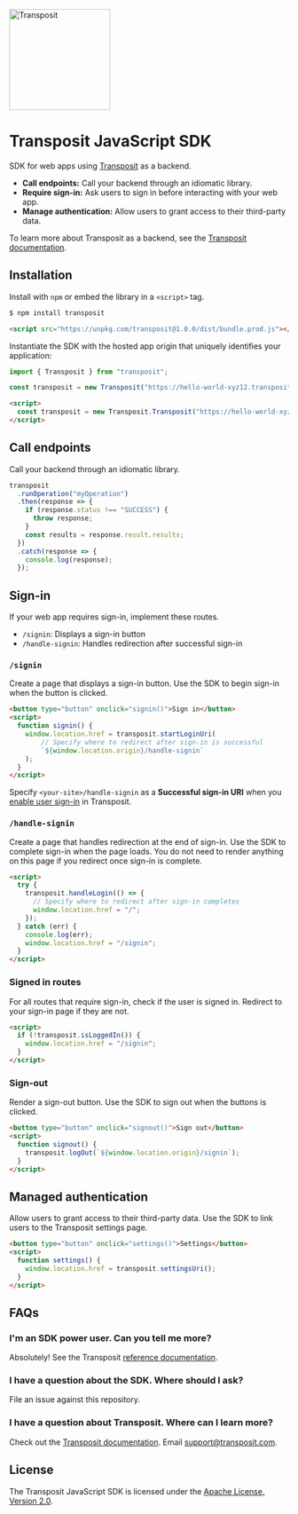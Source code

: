 <img src="https://www.transposit.com/img/transposit-logo-black.png" width="182px" alt="Transposit"/>

# Transposit JavaScript SDK

SDK for web apps using [Transposit](https://www.transposit.com) as a backend.

* **Call endpoints:** Call your backend through an idiomatic library.
* **Require sign-in:** Ask users to sign in before interacting with your web app.
* **Manage authentication:** Allow users to grant access to their third-party data.

To learn more about Transposit as a backend, see the [Transposit documentation](https://docs.transposit.com).

## Installation

Install with `npm` or embed the library in a `<script>` tag.

```bash
$ npm install transposit
```

```html
<script src="https://unpkg.com/transposit@1.0.0/dist/bundle.prod.js"></script>
```

Instantiate the SDK with the hosted app origin that uniquely identifies your application:

```javascript
import { Transposit } from "transposit";

const transposit = new Transposit("https://hello-world-xyz12.transposit.io");
```

```html
<script>
  const transposit = new Transposit.Transposit("https://hello-world-xyz12.transposit.io");
</script>
```

## Call endpoints

Call your backend through an idiomatic library.

```javascript
transposit
  .runOperation("myOperation")
  .then(response => {
    if (response.status !== "SUCCESS") {
      throw response;
    }
    const results = response.result.results;
  })
  .catch(response => {
    console.log(response);
  });
```

## Sign-in

If your web app requires sign-in, implement these routes.

* `/signin`: Displays a sign-in button
* `/handle-signin`: Handles redirection after successful sign-in

### `/signin`

Create a page that displays a sign-in button. Use the SDK to begin sign-in when the button is clicked.

```html
<button type="button" onclick="signin()">Sign in</button>
<script>
  function signin() {
    window.location.href = transposit.startLoginUri(
        // Specify where to redirect after sign-in is successful
        `${window.location.origin}/handle-signin`
    );
  }
</script>
```

Specify `<your-site>/handle-signin` as a **Successful sign-in URI** when you [enable user sign-in](https://docs.transposit.com/building/js-sdk) in Transposit.

### `/handle-signin`

Create a page that handles redirection at the end of sign-in. Use the SDK to complete sign-in when the page loads. You do not need to render anything on this page if you redirect once sign-in is complete.

```html
<script>
  try {
    transposit.handleLogin(() => {
      // Specify where to redirect after sign-in completes
      window.location.href = "/";
    });
  } catch (err) {
    console.log(err);
    window.location.href = "/signin";
  }
</script>
```

### Signed in routes

For all routes that require sign-in, check if the user is signed in. Redirect to your sign-in page if they are not.

```html
<script>
  if (!transposit.isLoggedIn()) {
    window.location.href = "/signin";
  }
</script>
```

### Sign-out

Render a sign-out button. Use the SDK to sign out when the buttons is clicked.

```html
<button type="button" onclick="signout()">Sign out</button>
<script>
  function signout() {
    transposit.logOut(`${window.location.origin}/signin`);
  }
</script>
```

## Managed authentication

Allow users to grant access to their third-party data. Use the SDK to link users to the Transposit settings page.

```html
<button type="button" onclick="settings()">Settings</button>
<script>
  function settings() {
    window.location.href = transposit.settingsUri();
  }
</script>
```

## FAQs

### I'm an SDK power user. Can you tell me more?

Absolutely! See the Transposit [reference documentation](docs/reference.md).

### I have a question about the SDK. Where should I ask?

File an issue against this repository.

### I have a question about Transposit. Where can I learn more?

Check out the [Transposit documentation](https://docs.transposit.com). Email [support@transposit.com](mailto:support@transposit.com).

## License

The Transposit JavaScript SDK is licensed under the [Apache License, Version 2.0](https://www.apache.org/licenses/LICENSE-2.0).
